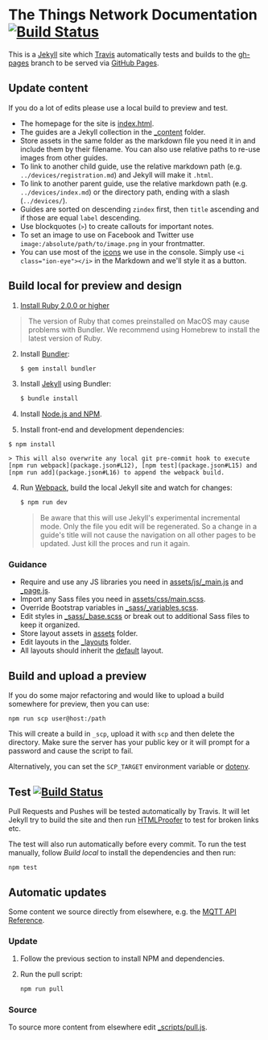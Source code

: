 # The Things Network Documentation [![Build Status](https://travis-ci.org/TheThingsNetwork/docs.svg?branch=master)](https://travis-ci.org/TheThingsNetwork/docs)

This is a [Jekyll](https://jekyllrb.com) site which [Travis](https://travis-ci.org/TheThingsNetwork/docs) automatically tests and builds to the [gh-pages](https://github.com/TheThingsNetwork/docs/tree/gh-pages) branch to be served via [GitHub Pages](https://help.github.com/articles/what-is-github-pages/).

## Update content
If you do a lot of edits please use a local build to preview and test.

* The homepage for the site is [index.html](index.html).
* The guides are a Jekyll collection in the [_content](_content) folder.
* Store assets in the same folder as the markdown file you need it in and include them by their filename. You can also use relative paths to re-use images from other guides.
* To link to another child guide, use the relative markdown path (e.g. `../devices/registration.md`) and Jekyll will make it `.html`.
* To link to another parent guide, use the relative markdown path (e.g. `../devices/index.md`) or the directory path, ending with a slash (`../devices/`).
* Guides are sorted on descending `zindex` first, then `title` ascending and if those are equal `label` descending.
* Use blockquotes (`>`) to create callouts for important notes.
* To set an image to use on Facebook and Twitter use `image:/absolute/path/to/image.png` in your frontmatter.
* You can use most of the [icons](http://ionicons.com/cheatsheet.html) we use in the console. Simply use `<i class="ion-eye"></i>` in the Markdown and we'll style it as a button.

## Build local for preview and design

1. [Install Ruby 2.0.0 or higher](https://www.ruby-lang.org/en/downloads/)

> The version of Ruby that comes preinstalled on MacOS may cause problems with Bundler. We recommend using Homebrew to install the latest version of Ruby.

2. Install [Bundler](http://bundler.io/):
	
	```bash
	$ gem install bundler
	```

3. Install [Jekyll](https://jekyllrb.com/) using Bundler:

	```bash
	$ bundle install
	```

4. Install [Node.js and NPM](https://nodejs.org/).

5. Install front-end and development dependencies:

  ```basg
  $ npm install
  ```
  
    > This will also overwrite any local git pre-commit hook to execute [npm run webpack](package.json#L12), [npm test](package.json#L15) and [npm run add](package.json#L16) to append the webpack build.

4. Run [Webpack](http://webpack.github.io/), build the local Jekyll site and watch for changes:

	```bash
	$ npm run dev
	```
	
	> Be aware that this will use Jekyll's experimental incremental mode. Only the file you edit will be regenerated. So a change in a guide's title will not cause the navigation on all other pages to be updated. Just kill the proces and run it again.
	
### Guidance

* Require and use any JS libraries you need in [assets/js/_main.js](assets/js/_main.js) and [_page.js](assets/js/_page.js).
* Import any Sass files you need in [assets/css/main.scss](assets/css/main.scss).
* Override Bootstrap variables in [_sass/_variables.scss](_sass/_variables.scss).
* Edit styles in [_sass/_base.scss](_sass/_base.scss) or break out to additional Sass files to keep it organized.
* Store layout assets in [assets](assets) folder.
* Edit layouts in the [_layouts](_layouts) folder.
* All layouts should inherit the [default](_layouts/default.html) layout.

## Build and upload a preview

If you do some major refactoring and would like to upload a build somewhere for preview, then you can use:

```
npm run scp user@host:/path
```

This will create a build in `_scp`, upload it with `scp` and then delete the directory. Make sure the server has your public key or it will prompt for a password and cause the script to fail.

Alternatively, you can set the `SCP_TARGET` environment variable or [dotenv](https://www.npmjs.com/package/dotenv).

## Test [![Build Status](https://travis-ci.org/TheThingsNetwork/docs.svg?branch=master)](https://travis-ci.org/TheThingsNetwork/docs)

Pull Requests and Pushes will be tested automatically by Travis. It will let Jekyll try to build the site and then run [HTMLProofer](https://github.com/gjtorikian/html-proofer) to test for broken links etc.

The test will also run automatically before every commit. To run the test manually, follow *Build local* to install the dependencies and then run:

```
npm test
```

## Automatic updates

Some content we source directly from elsewhere, e.g. the [MQTT API Reference](https://github.com/TheThingsNetwork/ttn/blob/refactor/mqtt/README.md).

### Update

1.  Follow the previous section to install NPM and dependencies.
    
3.  Run the pull script:

    ```bash
    npm run pull
    ```
    
### Source

To source more content from elsewhere edit [_scripts/pull.js](_scripts/pull.js).
